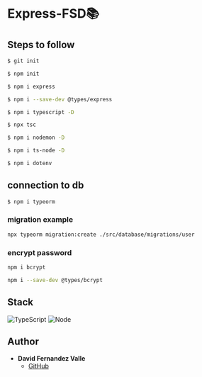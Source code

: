 # Express-FSD📚

## Steps to follow

```sh
$ git init
```

```sh
$ npm init
```

```sh
$ npm i express
```

```sh
$ npm i --save-dev @types/express
```

```sh
$ npm i typescript -D
```

```sh
$ npx tsc
```

```sh
$ npm i nodemon -D
```

```sh
$ npm i ts-node -D
```

```sh
$ npm i dotenv
```

## connection to db

```sh
$ npm i typeorm
```

### migration example
```sh
npx typeorm migration:create ./src/database/migrations/user
```

### encrypt password
```sh
npm i bcrypt
```
``` sh
npm i --save-dev @types/bcrypt
```

## Stack

![TypeScript](https://img.shields.io/badge/TypeScript-007ACC?style=for-the-badge&logo=typescript&logoColor=white) ![Node](https://img.shields.io/badge/Node.js-43853D?style=for-the-badge&logo=node.js&logoColor=white) 


## Author

- **David Fernandez Valle**
  - [GitHub](https://github.com/Davfernandezz)
